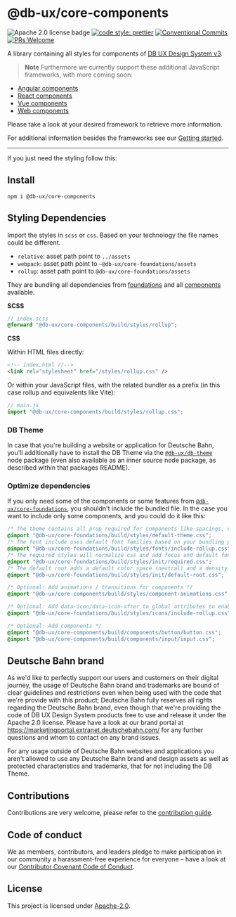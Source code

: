 # @db-ux/core-components

![Apache 2.0 license badge](https://img.shields.io/badge/License-Apache_2.0-blue.svg)
[![code style: prettier](https://img.shields.io/badge/code_style-prettier-ff69b4.svg?style=flat-square)](https://github.com/prettier/prettier)
[![Conventional Commits](https://img.shields.io/badge/Conventional%20Commits-1.0.0-yellow.svg)](https://conventionalcommits.org)
[![PRs Welcome](https://img.shields.io/badge/PRs-welcome-brightgreen.svg?style=flat-square)](https://makeapullrequest.com)

A library containing all styles for components of [DB UX Design System v3](https://github.com/db-ux-design-system/core-web).

> **Note**
> Furthermore we currently support these additional JavaScript frameworks, with more coming soon:

- [Angular components](https://www.npmjs.com/package/@db-ux/ngx-core-components)
- [React components](https://www.npmjs.com/package/@db-ux/react-core-components)
- [Vue components](https://www.npmjs.com/package/@db-ux/v-core-components)
- [Web components](https://www.npmjs.com/package/@db-ux/wc-core-components)

Please take a look at your desired framework to retrieve more information.

For additional information besides the frameworks see our [Getting started](https://github.com/db-ux-design-system/core-web/tree/main/packages/components/docs/getting-started.md).

---

If you just need the styling follow this:

## Install

`npm i @db-ux/core-components`

## Styling Dependencies

Import the styles in `scss` or `css`. Based on your technology the file names could be different.

- `relative`: asset path point to `../assets`
- `webpack`: asset path point to `~@db-ux/core-foundations/assets`
- `rollup`: asset path point to `@db-ux/core-foundations/assets`

They are bundling all dependencies from [foundations](https://www.npmjs.com/package/@db-ux/core-foundations) and all [components](https://github.com/db-ux-design-system/core-web/blob/main/packages/components/src/styles/db-ux-components.scss) available.

**SCSS**

```scss
// index.scss
@forward "@db-ux/core-components/build/styles/rollup";
```

**CSS**

Within HTML files directly:

```html
<!-- index.html //-->
<link rel="stylesheet" href="/styles/rollup.css" />
```

Or within your JavaScript files, with the related bundler as a prefix (in this case rollup and equivalents like Vite):

```js
// main.js
import "@db-ux/core-components/build/styles/rollup.css";
```

### DB Theme

In case that you're building a website or application for Deutsche Bahn, you'll additionally have to install the DB Theme via the [`@db-ux/db-theme`](https://www.npmjs.com/package/@db-ux/db-theme) node package (even also available as an inner source node package, as described within that packages README).

### Optimize dependencies

If you only need some of the components or some features from [`@db-ux/core-foundations`](https://www.npmjs.com/package/@db-ux/core-foundations), you shouldn't include the bundled file.
In the case you want to include only some components, and you could do it like this:

```css
/* The theme contains all prop required for components like spacings, colors, ... */
@import "@db-ux/core-foundations/build/styles/default-theme.css";
/* The font include uses default font families based on your bundling paths (relative, absolute, webpack, rollup) */
@import "@db-ux/core-foundations/build/styles/fonts/include-rollup.css";
/* The required styles will normalize css and add focus and default font to body */
@import "@db-ux/core-foundations/build/styles/init/required.css";
/* The default root adds a default color space (neutral) and a density (regular) */
@import "@db-ux/core-foundations/build/styles/init/default-root.css";

/* Optional: Add animations / transitions for components */
@import "@db-ux/core-components/build/styles/component-animations.css";

/* Optional: Add data-icon/data-icon-after to global attributes to enable icons for components */
@import "@db-ux/core-foundations/build/styles/icons/include-rollup.css";

/* Optional: Add components */
@import "@db-ux/core-components/build/components/button/button.css";
@import "@db-ux/core-components/build/components/input/input.css";
```

## Deutsche Bahn brand

As we'd like to perfectly support our users and customers on their digital journey, the usage of Deutsche Bahn brand and trademarks are bound of clear guidelines and restrictions even when being used with the code that we're provide with this product; Deutsche Bahn fully reserves all rights regarding the Deutsche Bahn brand, even though that we're providing the code of DB UX Design System products free to use and release it under the Apache 2.0 license.
Please have a look at our brand portal at <https://marketingportal.extranet.deutschebahn.com/> for any further questions and whom to contact on any brand issues.

For any usage outside of Deutsche Bahn websites and applications you aren't allowed to use any Deutsche Bahn brand and
design assets as well as protected characteristics and trademarks, that for not including the DB Theme.

## Contributions

Contributions are very welcome, please refer to the [contribution guide](https://github.com/db-ux-design-system/core-web/blob/main/CONTRIBUTING.md).

## Code of conduct

We as members, contributors, and leaders pledge to make participation in our
community a harassment-free experience for everyone – have a look at our [Contributor Covenant Code of Conduct](https://github.com/db-ux-design-system/core-web/blob/main/CODE-OF-CONDUCT.md).

## License

This project is licensed under [Apache-2.0](LICENSE).
